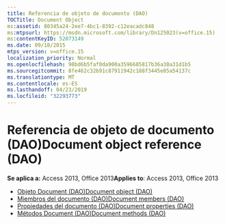 ```yaml
---
title: Referencia de objeto de documento (DAO)
TOCTitle: Document Object
ms:assetid: 80345a24-2ee7-4bc1-8392-c12eacadc848
ms:mtpsurl: https://msdn.microsoft.com/library/Dn125023(v=office.15)
ms:contentKeyID: 52073149
ms.date: 09/18/2015
mtps_version: v=office.15
localization_priority: Normal
ms.openlocfilehash: 98bd6b5faf0da900a3596685817b36a38a31d1b5
ms.sourcegitcommit: 8fe462c32b91c87911942c188f3445e85a54137c
ms.translationtype: MT
ms.contentlocale: es-ES
ms.lasthandoff: 04/23/2019
ms.locfileid: "32293773"
---
```

# <a name="document-object-reference-dao"></a><span data-ttu-id="11608-102">Referencia de objeto de documento (DAO)</span><span class="sxs-lookup"><span data-stu-id="11608-102">Document object reference (DAO)</span></span>

<span data-ttu-id="11608-103">**Se aplica a:** Access 2013, Office 2013</span><span class="sxs-lookup"><span data-stu-id="11608-103">**Applies to**: Access 2013, Office 2013</span></span>

- [<span data-ttu-id="11608-104">Objeto Document (DAO)</span><span class="sxs-lookup"><span data-stu-id="11608-104">Document object (DAO)</span></span>](document-object-dao.md)
- [<span data-ttu-id="11608-105">Miembros del documento (DAO)</span><span class="sxs-lookup"><span data-stu-id="11608-105">Document members (DAO)</span></span>](document-members-dao.md)
- [<span data-ttu-id="11608-106">Propiedades del documento (DAO)</span><span class="sxs-lookup"><span data-stu-id="11608-106">Document properties (DAO)</span></span>](document-properties-dao.md)
- [<span data-ttu-id="11608-107">Métodos Document (DAO)</span><span class="sxs-lookup"><span data-stu-id="11608-107">Document methods (DAO)</span></span>](document-methods-dao.md)

